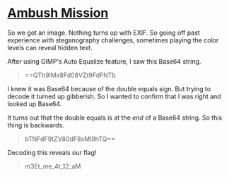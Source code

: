 # [Ambush Mission](https://ctflearn.com/problems/274)

So we got an image. Nothing turns up with EXIF. So going off past experience with 
steganography challenges, sometimes playing the color levels can reveal hidden text.

After using GIMP's Auto Equalize feature, I saw this Base64 string.

> ==QTh9lMx8Fd08VZt9FdFNTb

I knew it was Base64 because of the double equals sign. But trying to decode it turned up 
gibberish. So I wanted to confirm that I was right and looked up Base64.

It turns out that the double equals is at the *end* of a Base64 string. So this thing is 
backwards.

> bTNFdF9tZV80dF8xMl9hTQ==

Decoding this reveals our flag!

> m3Et_me_4t_12_aM

